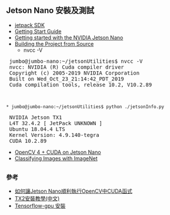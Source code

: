 ## Jetson Nano 安裝及測試
* [jetpack SDK](https://developer.nvidia.com/embedded/jetpack)
* [Getting Start Guide](https://developer.download.nvidia.com/embedded/L4T/r32-3-1_Release_v1.0/Jetson_Nano_Developer_Kit_User_Guide.pdf?bIKjG7vqM-PvFhcQfHbtORlX2VZVqN1FQgBkeJ2XupnY4bkfepr3oUPUR5u7DuZ7IgS-qPPgHcpjY56u7basDlwQgEzGyHdrSwg4WKqUdjinj7mdfJBNRtYKbCVMc6gsneLoctJ73iGrX07OzqGkBdEJ2TEmYFwph-RmeHUiY__QgV0J6Gy5Cgs)
* [Getting started with the NVIDIA Jetson Nano](https://www.pyimagesearch.com/2019/05/06/getting-started-with-the-nvidia-jetson-nano/)
* [Building the Project from Source](https://github.com/dusty-nv/jetson-inference/blob/master/docs/building-repo-2.md#downloading-models)
    * nvcc -V
 <pre>
 jumbo@jumbo-nano:~/jetsonUtilities$ nvcc -V
 nvcc: NVIDIA (R) Cuda compiler driver
 Copyright (c) 2005-2019 NVIDIA Corporation
 Built on Wed_Oct_23_21:14:42_PDT_2019
 Cuda compilation tools, release 10.2, V10.2.89
 </pre>
##
    * jumbo@jumbo-nano:~/jetsonUtilities$ python ./jetsonInfo.py 
 <pre>
 NVIDIA Jetson TX1
 L4T 32.4.2 [ JetPack UNKNOWN ]
 Ubuntu 18.04.4 LTS
 Kernel Version: 4.9.140-tegra
 CUDA 10.2.89
</pre>
* [OpenCV 4 + CUDA on Jetson Nano](https://www.jetsonhacks.com/2019/11/22/opencv-4-cuda-on-jetson-nano/)
* [Classifying Images with ImageNet](https://github.com/dusty-nv/jetson-inference/blob/master/docs/imagenet-console-2.md)
##
### 參考
* [如何讓Jetson Nano順利執行OpenCV中CUDA函式](https://makerpro.cc/2019/06/how-to-make-jetson-nano-perform-cuda-in-opencv4-1-0-smoothly/)
* [TX2安裝教學(中文)](http://www.honghutech.com/nvidia-jeston-tx2/flashtx2)
* [Tensorflow-gpu 安裝](https://medium.com/aiot-taipei/jeston-nano-tensorflow-gpu-%E5%AE%89%E8%A3%9D-b26d42f7c3f3)

